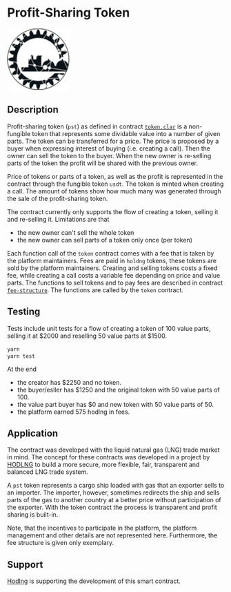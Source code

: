 # Profit-Sharing Token

![Token](images/token.png)

## Description

Profit-sharing token (`pst`) as defined in contract [`token.clar`](contracts/token.clar) is a non-fungible token that represents some dividable value into a number of given parts. The token can be transferred for a price. The price is proposed by a buyer when expressing interest of buying (i.e. creating a call). Then the owner can sell the token to the buyer. When the new owner is re-selling parts of the token the profit will be shared with the previous owner.

Price of tokens or parts of a token, as well as the profit is represented in the contract through the fungible token `usdt`. The token is minted when creating a call. The amount of tokens show how much many was generated through the sale of the profit-sharing token.

The contract currently only supports the flow of creating a token, selling it and re-selling it. Limitations are that

- the new owner can't sell the whole token
- the new owner can sell parts of a token only once (per token)

Each function call of the `token` contract comes with a fee that is taken by the platform maintainers. Fees are paid in `holdng` tokens, these tokens are sold by the platform maintainers. Creating and selling tokens costs a fixed fee, while creating a call costs a variable fee depending on price and value parts.
The functions to sell tokens and to pay fees are described in contract [`fee-structure`](contracts/fee-structure.clar). The functions are called by the `token` contract.

## Testing

Tests include unit tests for a flow of creating a token of 100 value parts, selling it at $2000 and reselling 50 value parts at $1500.

```
yarn
yarn test
```

At the end

- the creator has \$2250 and no token.
- the buyer/esller has \$1250 and the original token with 50 value parts of 100.
- the value part buyer has \$0 and new token with 50 value parts of 50.
- the platform earned 575 hodlng in fees.

## Application

The contract was developed with the liquid natural gas (LNG) trade market in mind. The concept for these contracts was developed in a project by [HODLNG](http://www.hodl.ng/) to build a more secure, more flexible, fair, transparent and balanced LNG trade system.

A `pst` token represents a cargo ship loaded with gas that an exporter sells to an importer. The importer, however, sometimes redirects the ship and sells parts of the gas to another country at a better price without participation of the exporter. With the token contract the process is transparent and profit sharing is built-in.

Note, that the incentives to participate in the platform, the platform management and other details are not represented here. Furthermore, the fee structure is given only exemplary.

## Support

[Hodlng](http://www.hodl.ng) is supporting the development of this smart contract.

